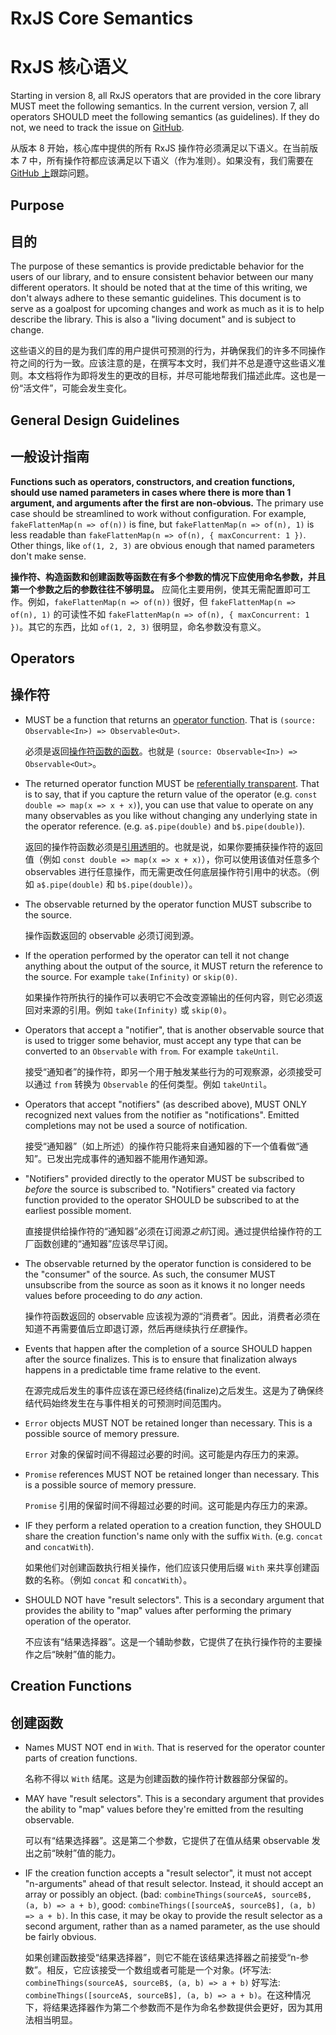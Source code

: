 # RxJS Core Semantics

# RxJS 核心语义

Starting in version 8, all RxJS operators that are provided in the core library MUST meet the following semantics. In the current version, version 7, all operators SHOULD meet the following semantics (as guidelines). If they do not, we need to track the issue on [GitHub](https://github.com/ReactiveX/rxjs/issues).

从版本 8 开始，核心库中提供的所有 RxJS 操作符必须满足以下语义。在当前版本 7 中，所有操作符都应该满足以下语义（作为准则）。如果没有，我们需要在[GitHub 上](https://github.com/ReactiveX/rxjs/issues)跟踪问题。

## Purpose

## 目的

The purpose of these semantics is provide predictable behavior for the users of our library, and to ensure consistent behavior between our many different operators. It should be noted that at the time of this writing, we don't always adhere to these semantic guidelines. This document is to serve as a goalpost for upcoming changes and work as much as it is to help describe the library. This is also a "living document" and is subject to change.

这些语义的目的是为我们库的用户提供可预测的行为，并确保我们的许多不同操作符之间的行为一致。应该注意的是，在撰写本文时，我们并不总是遵守这些语义准则。本文档将作为即将发生的更改的目标，并尽可能地帮我们描述此库。这也是一份“活文件”，可能会发生变化。

## General Design Guidelines

## 一般设计指南

**Functions such as operators, constructors, and creation functions, should use named parameters in cases where there is more than 1 argument, and arguments after the first are non-obvious.** The primary use case should be streamlined to work without configuration. For example, `fakeFlattenMap(n => of(n))` is fine, but `fakeFlattenMap(n => of(n), 1)` is less readable than `fakeFlattenMap(n => of(n), { maxConcurrent: 1 })`. Other things, like `of(1, 2, 3)` are obvious enough that named parameters don't make
sense.

**操作符、构造函数和创建函数等函数在有多个参数的情况下应使用命名参数，并且第一个参数之后的参数往往不够明显。** 应简化主要用例，使其无需配置即可工作。例如，`fakeFlattenMap(n => of(n))` 很好，但 `fakeFlattenMap(n => of(n), 1)` 的可读性不如 `fakeFlattenMap(n => of(n), { maxConcurrent: 1 })`。其它的东西，比如 `of(1, 2, 3)` 很明显，命名参数没有意义。

## Operators

## 操作符

- MUST be a function that returns an [operator function](https://rxjs.dev/api/index/interface/OperatorFunction). That is `(source: Observable<In>) => Observable<Out>`.

  必须是返回[操作符函数的函数](https://rxjs.dev/api/index/interface/OperatorFunction)。也就是 `(source: Observable<In>) => Observable<Out>`。

- The returned operator function MUST be [referentially transparent](https://en.wikipedia.org/wiki/Referential_transparency). That is to say, that if you capture the return value of the operator (e.g. `const double => map(x => x + x)`), you can use that value to operate on any many observables as you like without changing any underlying state in the operator reference. (e.g. `a$.pipe(double)` and `b$.pipe(double)`).

  返回的操作符函数必须是[引用透明](https://en.wikipedia.org/wiki/Referential_transparency)的。也就是说，如果你要捕获操作符的返回值（例如 `const double => map(x => x + x)`），你可以使用该值对任意多个 observables 进行任意操作，而无需更改任何底层操作符引用中的状态。（例如 `a$.pipe(double)` 和 `b$.pipe(double)`）。

- The observable returned by the operator function MUST subscribe to the source.

  操作函数返回的 observable 必须订阅到源。

- If the operation performed by the operator can tell it not change anything about the output of the source, it MUST return the reference to the source. For example `take(Infinity)` or `skip(0)`.

  如果操作符所执行的操作可以表明它不会改变源输出的任何内容，则它必须返回对来源的引用。例如 `take(Infinity)` 或 `skip(0)`。

- Operators that accept a "notifier", that is another observable source that is used to trigger some behavior, must accept any type that can be converted to an `Observable` with `from`. For example `takeUntil`.

  接受“通知者”的操作符，即另一个用于触发某些行为的可观察源，必须接受可以通过 `from` 转换为 `Observable` 的任何类型。例如 `takeUntil`。

- Operators that accept "notifiers" (as described above), MUST ONLY recognized next values from the notifier as "notifications". Emitted completions may not be used a source of notification.

  接受“通知器”（如上所述）的操作符只能将来自通知器的下一个值看做“通知”。已发出完成事件的通知器不能用作通知源。

- "Notifiers" provided directly to the operator MUST be subscribed to _before_ the source is subscribed to. "Notifiers" created via factory function provided to the operator SHOULD be subscribed to at the earliest possible moment.

  直接提供给操作符的“通知器”必须在订阅源*之前*订阅。通过提供给操作符的工厂函数创建的“通知器”应该尽早订阅。

- The observable returned by the operator function is considered to be the "consumer" of the source. As such, the consumer MUST unsubscribe from the source as soon as it knows it no longer needs values before proceeding to do _any_ action.

  操作符函数返回的 observable 应该视为源的“消费者”。因此，消费者必须在知道不再需要值后立即退订源，然后再继续执行*任意*操作。

- Events that happen after the completion of a source SHOULD happen after the source finalizes. This is to ensure that finalization always happens in a predictable time frame relative to the event.

  在源完成后发生的事件应该在源已经终结(finalize)之后发生。这是为了确保终结代码始终发生在与事件相关的可预测时间范围内。

- `Error` objects MUST NOT be retained longer than necessary. This is a possible source of memory pressure.

  `Error` 对象的保留时间不得超过必要的时间。这可能是内存压力的来源。

- `Promise` references MUST NOT be retained longer than necessary. This is a possible source of memory pressure.

  `Promise` 引用的保留时间不得超过必要的时间。这可能是内存压力的来源。

- IF they perform a related operation to a creation function, they SHOULD share the creation function's name only with the suffix `With`. (e.g. `concat` and `concatWith`).

  如果他们对创建函数执行相关操作，他们应该只使用后缀 `With` 来共享创建函数的名称。（例如 `concat` 和 `concatWith`）。

- SHOULD NOT have "result selectors". This is a secondary argument that provides the ability to "map" values after performing the primary operation of the operator.

  不应该有“结果选择器”。这是一个辅助参数，它提供了在执行操作符的主要操作之后“映射”值的能力。

## Creation Functions

## 创建函数

- Names MUST NOT end in `With`. That is reserved for the operator counter parts of creation functions.

  名称不得以 `With` 结尾。这是为创建函数的操作符计数器部分保留的。

- MAY have "result selectors". This is a secondary argument that provides the ability to "map" values before they're emitted from the resulting observable.

  可以有“结果选择器”。这是第二个参数，它提供了在值从结果 observable 发出之前“映射”值的能力。

- IF the creation function accepts a "result selector", it must not accept "n-arguments" ahead of that result selector. Instead, it should accept an array or possibly an object. (bad: `combineThings(sourceA$, sourceB$, (a, b) => a + b)`, good: `combineThings([sourceA$, sourceB$], (a, b) => a + b)`. In this case, it may be okay to provide the result selector as a second argument, rather than as a named parameter, as the use should be fairly obvious.

  如果创建函数接受“结果选择器”，则它不能在该结果选择器之前接受“n-参数”。相反，它应该接受一个数组或者可能是一个对象。(坏写法: `combineThings(sourceA$, sourceB$, (a, b) => a + b)` 好写法: `combineThings([sourceA$, sourceB$], (a, b) => a + b)`。在这种情况下，将结果选择器作为第二个参数而不是作为命名参数提供会更好，因为其用法相当明显。
